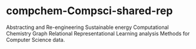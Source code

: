# compchem-Compsci-shared-rep
Abstracting and Re-engineering Sustainable energy Computational Chemistry Graph Relational Representational Learning analysis Methods for Computer Science data.
